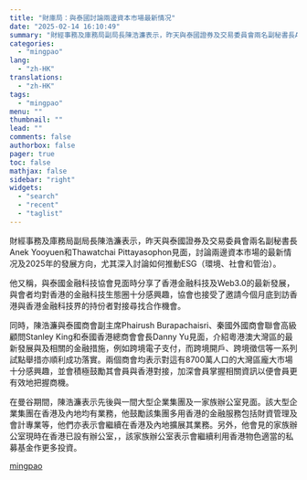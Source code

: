 ```yaml
---
title: "財庫局：與泰國討論兩邊資本市場最新情况"
date: "2025-02-14 16:10:49"
summary: "財經事務及庫務局副局長陳浩濂表示，昨天與泰國證券及交易委員會兩名副秘書長Anek Yooyuen和..."
categories:
  - "mingpao"
lang:
  - "zh-HK"
translations:
  - "zh-HK"
tags:
  - "mingpao"
menu: ""
thumbnail: ""
lead: ""
comments: false
authorbox: false
pager: true
toc: false
mathjax: false
sidebar: "right"
widgets:
  - "search"
  - "recent"
  - "taglist"
---
```


財經事務及庫務局副局長陳浩濂表示，昨天與泰國證券及交易委員會兩名副秘書長Anek Yooyuen和Thawatchai Pittayasophon見面，討論兩邊資本市場的最新情况及2025年的發展方向，尤其深入討論如何推動ESG（環境、社會和管治）。


他又稱，與泰國金融科技協會見面時分享了香港金融科技及Web3.0的最新發展，與會者均對香港的金融科技生態圈十分感興趣，協會也接受了邀請今個月底到訪香港與香港金融科技界的持份者對接尋找合作機會。

同時，陳浩濂與泰國商會副主席Phairush Burapachaisri、秦國外國商會聯會高級顧問Stanley King和泰國香港總商會會長Danny Yu見面，介紹粵港澳大灣區的最新發展與及相關的金融措施，例如跨境電子支付，而跨境開戶、跨境徵信等一系列試點舉措亦順利成功落實。兩個商會均表示對這有8700萬人口的大灣區龐大市場十分感興趣，並會積極鼓勵其會員與香港對接，加深會員掌握相關資訊以便會員更有效地把握商機。

在曼谷期間，陳浩濂表示先後與一間大型企業集團及一家族辦公室見面。該大型企業集團在香港及內地均有業務，他鼓勵該集團多用香港的金融服務包括財資管理及會計專業等，他們亦表示會繼續在香港及內地擴展其業務。另外，他會見的家族辦公室現時在香港已設有辦公室，，該家族辦公室表示會繼續利用香港物色適當的私募基金作更多投資。

[mingpao](https://finance.mingpao.com/fin/instantf/20250214/1739520423447/%e8%b2%a1%e5%ba%ab%e5%b1%80-%e8%88%87%e6%b3%b0%e5%9c%8b%e8%a8%8e%e8%ab%96%e5%85%a9%e9%82%8a%e8%b3%87%e6%9c%ac%e5%b8%82%e5%a0%b4%e6%9c%80%e6%96%b0%e6%83%85%e5%86%b5)
